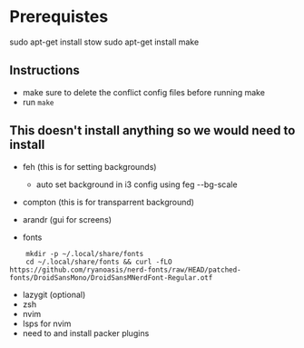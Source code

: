 # Prerequistes
sudo apt-get install stow
sudo apt-get install make 

## Instructions
- make sure to delete the conflict config files before running make
- run `make`


## This doesn't install anything so we would need to install 
- feh (this is for setting backgrounds)
    - auto set background in i3 config using feg --bg-scale
- compton (this is for transparrent background)
- arandr (gui for screens)

- fonts
```
    mkdir -p ~/.local/share/fonts
    cd ~/.local/share/fonts && curl -fLO https://github.com/ryanoasis/nerd-fonts/raw/HEAD/patched-fonts/DroidSansMono/DroidSansMNerdFont-Regular.otf
```


- lazygit (optional)
- zsh  
- nvim  
- lsps for nvim 
- need to and install packer plugins  

